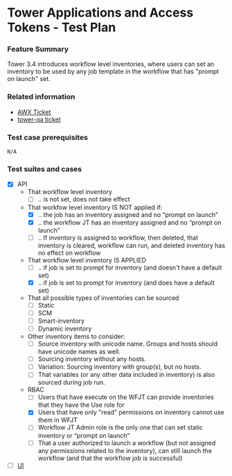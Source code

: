 # Tower Applications and Access Tokens - Test Plan

### Feature Summary

Tower 3.4 introduces workflow level inventories, where users can set an
inventory to be used by any job template in the workflow that has "prompt on
launch" set.

### Related information
* [AWX Ticket](https://github.com/ansible/awx/issues/2256)
* [tower-qa ticket](https://github.com/ansible/tower-qa/issues/2209)

### Test case prerequisites

    N/A

### Test suites and cases
* [x] API
  * That workflow level inventory
    - [ ] .. is not set, does not take effect
  * That workfow level inventory IS NOT applied if:
    - [x] .. the job has an inventory assigned and no “prompt on launch”
    - [x] .. the workflow JT has an inventory assigned and no “prompt on launch”
    - [ ] .. If inventory is assigned to workflow, then deleted, that inventory is cleared, workflow can run, and deleted inventory has no effect on workflow
  * That workflow level inventory IS APPLIED
    - [ ] .. if job is set to prompt for inventory (and doesn't have a default set)
    - [x] .. if job is set to prompt for inventory (and does have a default set)
  * That all possible types of inventories can be sourced
    - [ ] Static
    - [ ] SCM
    - [ ] Smart-inventory
    - [ ] Dynamic inventory
  * Other inventory items to consider:
    - [ ] Source inventory with unicode name. Groups and hosts should have unicode names as well.
    - [ ] Sourcing inventory without any hosts.
    - [ ] Variation: Sourcing inventory with group(s), but no hosts.
    - [ ] That variables (or any other data included in inventory) is also sourced during job run.
  * RBAC
    - [ ] Users that have execute on the WFJT can provide inventories that they have the Use role for
    - [x] Users that have only "read" permissions on inventory cannot use them in WFJT
    - [ ] Workflow JT Admin role is the only one that can set static inventory or “prompt on launch” 
    - [ ] That a user authorized to launch a workflow (but not assigned any permissions related to the inventory), can still launch the workflow (and that the workflow job is successful)
* [ ] [UI]()
